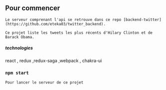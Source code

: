 ## Pour commencer

    Le serveur comprenant l'api se retrouve dans ce repo [backend-twitter](https://github.com/eteka03/twitter_backend).

    Ce projet liste les tweets les plus récents d'Hilary Clinton et de Barack Obama.

##### technologies

react , redux ,redux-saga ,webpack , chakra-ui

### `npm start`

    Pour lancer le serveur de ce projet

